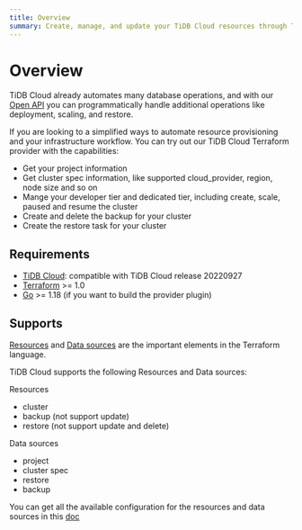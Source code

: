 ```yaml
---
title: Overview
summary: Create, manage, and update your TiDB Cloud resources through Terraform
---
```


# Overview

TiDB Cloud already automates many database operations, and with our [Open API](https://docs.pingcap.com/tidbcloud/api/v1beta) you can programmatically handle additional operations like deployment, scaling, and restore.

If you are looking to a simplified ways to automate resource provisioning and your infrastructure workflow. You can try out our TiDB Cloud Terraform provider with the capabilities:

- Get your project information
- Get cluster spec information, like supported cloud_provider, region, node size and so on
- Mange your developer tier and dedicated tier, including create, scale, paused and resume the cluster
- Create and delete the backup for your cluster
- Create the restore task for your cluster

## Requirements

- [TiDB Cloud](https://docs.pingcap.com/tidbcloud/release-notes): compatible with TiDB Cloud release 20220927
- [Terraform](https://www.terraform.io/downloads.html) >= 1.0
- [Go](https://golang.org/doc/install) >= 1.18 (if you want to build the provider plugin)

## Supports

[Resources](https://www.terraform.io/language/resources) and [Data sources](https://www.terraform.io/language/data-sources) are the important elements in the Terraform language.

TiDB Cloud supports the following Resources and Data sources:

Resources

- cluster
- backup (not support update)
- restore (not support update and delete)

Data sources

- project
- cluster spec
- restore
- backup

You can get all the available configuration for the resources and data sources in this [doc](https://registry.terraform.io/providers/tidbcloud/tidbcloud/latest/docs)